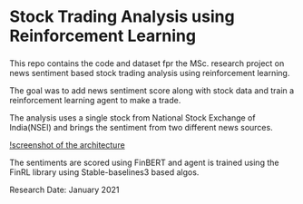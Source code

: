 # Stock Trading Analysis using Reinforcement Learning

###

This repo contains the code and dataset fpr the MSc. research project on news sentiment based stock trading analysis using reinforcement learning.

The goal was to add news sentiment score along with stock data and train a reinforcement learning agent to make a trade.

The analysis uses a single stock from National Stock Exchange of India(NSEI) and brings the sentiment from two different news sources.

[!screenshot of the architecture](./github.png)

The sentiments are scored using FinBERT and agent is trained using the FinRL library using Stable-baselines3 based algos.

Research Date: January 2021
